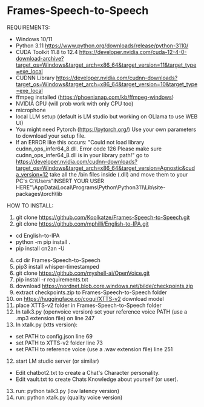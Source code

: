 # Frames-Speech-to-Speech
REQUIREMENTS:

- Windows 10/11 
- Python 3.11 https://www.python.org/downloads/release/python-3110/
- CUDA Toolkit 11.8 to 12.4 https://developer.nvidia.com/cuda-12-4-0-download-archive?target_os=Windows&target_arch=x86_64&target_version=11&target_type=exe_local
- CUDNN Library https://developer.nvidia.com/cudnn-downloads?target_os=Windows&target_arch=x86_64&target_version=10&target_type=exe_local
- ffmpeg installed (https://phoenixnap.com/kb/ffmpeg-windows)
- NVIDIA GPU (will prob work with only CPU too)
- microphone
- local LLM setup (default is LM studio but working on OLlama to use WEB UI)
- You might need Pytorch (https://pytorch.org/) Use your own parameters to download your setup file.
- If an ERROR like this occurs: "Could not load library cudnn_ops_infer64_8.dll. Error code 126
  Please make sure cudnn_ops_infer64_8.dll is in your library path!"
  go to https://developer.nvidia.com/cudnn-downloads?target_os=Windows&target_arch=x86_64&target_version=Agnostic&cuda_version=12 take all the /bin files inside (.dll) and move them to
  your PC's C:\Users\"INSERT YOUR USER HERE"\AppData\Local\Programs\Python\Python311\Lib\site-packages\torch\lib

HOW TO INSTALL:

1. git clone https://github.com/Koolkatze/Frames-Speech-to-Speech.git
2. git clone https://github.com/mphilli/English-to-IPA.git
- cd English-to-IPA
- python -m pip install .
- pip install cn2an -U
4. cd dir Frames-Speech-to-Speech
5. pip3 install whisper-timestamped
6. git clone https://github.com/myshell-ai/OpenVoice.git
7. pip install -r requirements.txt
8. download https://nordnet.blob.core.windows.net/bilde/checkpoints.zip
9. extract checkpoints.zip to Frames-Speech-to-Speech folder
10. on https://huggingface.co/coqui/XTTS-v2 download model
11. place XTTS-v2 folder in Frames-Speech-to-Speech folder
12. In talk3.py (openvoice version) set your reference voice PATH (use a .mp3 extension file) on line 247
13. In xtalk.py (xtts version):
- set PATH to config.json line 69
- set PATH to XTTS-v2 folder line 73
- set PATH to reference voice (use a .wav extension file) line 251
12. start LM studio server (or similar)
- Edit chatbot2.txt to create a Chat's Character personality.
- Edit vault.txt to create Chats Knowledge about yourself (or user).
13. run: python talk3.py (low latency version)
14. run: python xtalk.py (quality voice version)

